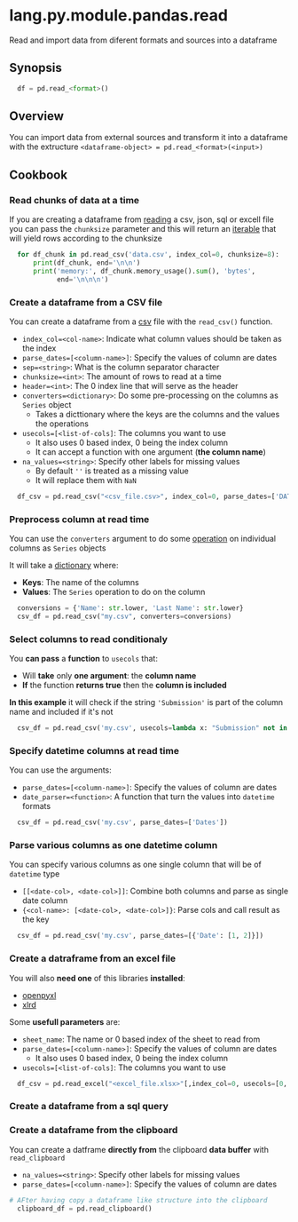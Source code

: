 # lang.py.module.pandas.read

Read and import data from diferent formats and sources into a dataframe

## Synopsis

```py
  df = pd.read_<format>()
```

## Overview

You can import data from external sources and transform it into a dataframe
with the extructure `<dataframe-object> = pd.read_<format>(<input>)`

## Cookbook

### Read chunks of data at a time

If you are creating a dataframe from [reading](./5t4z.md) a csv, json, sql or
excell file you can pass the `chunksize` parameter and this will return an
[iterable](./p7q9.md) that will yield rows according to the chunksize

```py
  for df_chunk in pd.read_csv('data.csv', index_col=0, chunksize=8):
      print(df_chunk, end='\n\n')
      print('memory:', df_chunk.memory_usage().sum(), 'bytes',
            end='\n\n\n')
```

### Create a dataframe from a CSV file

You can create a dataframe from a [csv](./rlaw.md) file with the `read_csv()`
function.

- `index_col=<col-name>`: Indicate what column values should be taken as the index
- `parse_dates=[<column-name>]`: Specify the values of column are dates
- `sep=<string>`: What is the column separator character
- `chunksize=<int>`: The amount of rows to read at a time
- `header=<int>`: The 0 index line that will serve as the header
- `converters=<dictionary>`: Do some pre-processing on the columns as `Series` object
  - Takes a dicttionary where the keys are the columns and the values the operations
- `usecols=[<list-of-cols]`: The columns you want to use
  - It also uses 0 based index, 0 being the index column
  - It can accept a function with one argument (**the column name**)
- `na_values=<string>`: Specify other labels for missing values
  - By default `''` is treated as a missing value
  - It will replace them with `NaN`

```py
  df_csv = pd.read_csv("<csv_file.csv>", index_col=0, parse_dates=['DATES'], sep='|')
```

### Preprocess column at read time

You can use the `converters` argument to do some [operation](./l1ya.md) on
individual columns as `Series` objects

It will take a [dictionary](./0loj.md) where:

- **Keys**: The name of the columns
- **Values**: The `Series` operation to do on the column

```py
  conversions = {'Name': str.lower, 'Last Name': str.lower}
  csv_df = pd.read_csv("my.csv", converters=conversions)
```

### Select columns to read conditionaly

You **can pass** a **function** to `usecols` that:

- Will **take** only **one argument**: the **column name**
- **If** the function **returns true** then the **column is included**

**In this example** it will check if the string `'Submission'` is part of the
column name and included if it's not

```py
  csv_df = pd.read_csv('my.csv', usecols=lambda x: "Submission" not in x)
```

### Specify datetime columns at read time

You can use the arguments:

- `parse_dates=[<column-name>]`: Specify the values of column are dates
- `date_parser=<function>`: A function that turn the values into `datetime` formats

```py
  csv_df = pd.read_csv('my.csv', parse_dates=['Dates'])
```

### Parse various columns as one datetime column

You can specify various columns as one single column that will be of `datetime` type

- `[[<date-col>, <date-col>]]`: Combine both columns and parse as single date column
- `{<col-name>: [<date-col>, <date-col>]}`: Parse cols and call result as the key

```py
  csv_df = pd.read_csv('my.csv', parse_dates=[{'Date': [1, 2]}])
```

### Create a datraframe from an excel file

You will also **need one** of this libraries **installed**:

- [openpyxl](https://openpyxl.readthedocs.io/en/stable/)
- [xlrd](https://xlrd.readthedocs.io/en/latest/)

Some **usefull parameters** are:

- `sheet_name`: The name or 0 based index of the sheet to read from
- `parse_dates=[<column-name>]`: Specify the values of column are dates
  - It also uses 0 based index, 0 being the index column
- `usecols=[<list-of-cols]`: The columns you want to use

```py
  df_csv = pd.read_excel("<excel_file.xlsx>"[,index_col=0, usecols=[0, 1, 2]])
```

### Create a dataframe from a sql query

### Create a dataframe from the clipboard

You can create a datframe **directly from** the clipboard **data buffer** with `read_clipboard`

- `na_values=<string>`: Specify other labels for missing values
- `parse_dates=[<column-name>]`: Specify the values of column are dates

```py
# AFter having copy a dataframe like structure into the clipboard
  clipboard_df = pd.read_clipboard()
```
